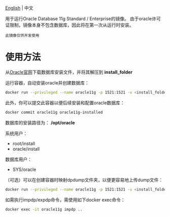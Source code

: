 [English](README.md) | 中文

用于运行Oracle Database 11g Standard / Enterprise的镜像。 由于oracle许可证限制，镜像本身不包含数据库，因此将在第一次从运行时安装。

``此镜像仅供开发使用``

# 使用方法
从[Oracle官网](http://www.oracle.com/technetwork/database/in-memory/downloads/index.html)下载数据库安装文件，并将其解压到 **install_folder**

运行容器，自动安装oracle并创建数据库：

```sh
docker run --privileged --name oracle11g -p 1521:1521 -v <install_folder>:/install jaspeen/oracle-11g
```
此外，你可以提交此容器以便后续安装和配置oracle数据库：
```sh
docker commit oracle11g oracle11g-installed
```

数据库的安装路径为： **/opt/oracle** 

系统用户：
* root/install
* oracle/install

数据库用户：
* SYS/oracle

（可选）可以在创建容器时映射dpdump文件夹，以便更容易地上传dump文件：
```sh
docker run --privileged --name oracle11g -p 1521:1521 -v <install_folder>:/install -v <local_dpdump>:/opt/oracle/dpdump jaspeen/oracle-11g
```
如需执行impdp/expdp命令，需使用如下docker exec命令：
```sh
docker exec -it oracle11g impdp ..
```
